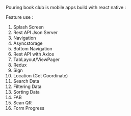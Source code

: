 Pouring book club is mobile apps build with react native :

Feature use :

1. Splash Screen
2. Rest API Json Server
3. Navigation
4. Asyncstorage
5. Bottom Navigation
6. Rest API with Axios
7. TabLayout/ViewPager
8. Redux
9. Sign
10. Location (Get Coordinate)
11. Search Data
12. Filtering Data
13. Sorting Data
14. FAB
15. Scan QR
16. Form Progress
